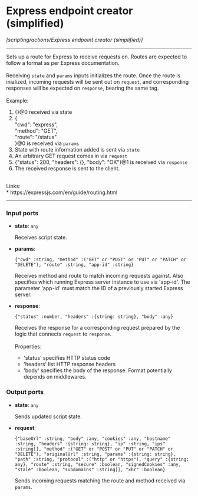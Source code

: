 # Express endpoint creator (simplified)

_[scripting/actions/Express endpoint creator (simplified)]_

---

Sets up a route for Express to receive requests on. Routes are expected to follow a format as per Express documentation.<br>
<br>
Receiving `state` and `params` inputs initializes the route. Once the route is inialized, incoming requests will be sent out on `request`, and corresponding responses will be expected on `response`, bearing the same tag.<br>
<br>
Example:<br>
1. {}@0 received via state<br>
2. {<br>
  "cwd": "express",<br>
  "method": "GET",<br>
  "route": "/status"<br>
}@0 is received via `params`<br>
3. State with route information added is sent via `state`<br>
4. An arbitrary GET request comes in via `request`<br>
5. {"status": 200, "headers": {}, "body": "OK"}@1 is received via `response`<br>
6. The received response is sent to the client.<br>
<br>
Links:<br>
* https://expressjs.com/en/guide/routing.html<br>

---

### Input ports

* __state__: ` any `


    Receives script state.<br>


* __params__: 
    ```
    {"cwd" :string, "method" :("GET" or "POST" or "PUT" or "PATCH" or "DELETE"), "route" :string, "app-id" :string}
    ```


    Receives method and route to match incoming requests against. Also specifies which running Express server instance to use via 'app-id'. The parameter 'app-id' must match the ID of a previously started Express server.<br>


* __response__: 
    ```
    {"status" :number, "headers" :{string: string}, "body" :any}
    ```


    Receives the response for a corresponding request prepared by the logic that connects `request` to `response`.<br>
    <br>
    Properties:<br>
    * 'status' specifies HTTP status code<br>
    * 'headers' list HTTP response headers<br>
    * 'body' specifies the body of the response. Format potentially depends on middlewares.<br>

### Output ports

* __state__: ` any `


    Sends updated script state.<br>


* __request__: 
    ```
    {"baseUrl" :string, "body" :any, "cookies" :any, "hostname" :string, "headers" :{string: string}, "ip" :string, "ips" :string[], "method" :("GET" or "POST" or "PUT" or "PATCH" or "DELETE"), "originalUrl" :string, "params" :{string: string}, "path" :string, "protocol" :("http" or "https"), "query" :{string: any}, "route" :string, "secure" :boolean, "signedCookies" :any, "stale" :boolean, "subdomains" :string[], "xhr" :boolean}
    ```


    Sends incoming requests matching the route and method received via `params`.<br>

